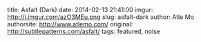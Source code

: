 title:  Asfalt (Dark)
date:   2014-02-13 21:41:00
imgur: http://i.imgur.com/azO3MEu.png
slug: asfalt-dark
author: Atle Mo
authorsite: http://www.atlemo.com/
original: http://subtlepatterns.com/asfalt/
tags: featured, noise
